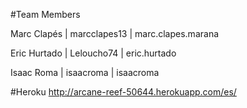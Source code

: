 #Team Members

Marc Clapés | marcclapes13 | marc.clapes.marana

Eric Hurtado | Leloucho74 | eric.hurtado

Isaac Roma | isaacroma | isaacroma

#Heroku
http://arcane-reef-50644.herokuapp.com/es/
